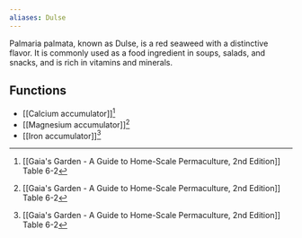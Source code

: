 ```yaml
---
aliases: Dulse
---
```

Palmaria palmata, known as Dulse, is a red seaweed with a distinctive flavor. It is commonly used as a food ingredient in soups, salads, and snacks, and is rich in vitamins and minerals.

## Functions
- [[Calcium accumulator]][^1]
- [[Magnesium accumulator]][^1]
- [[Iron accumulator]][^1]

[^1]: [[Gaia's Garden - A Guide to Home-Scale Permaculture, 2nd Edition]] Table 6-2

